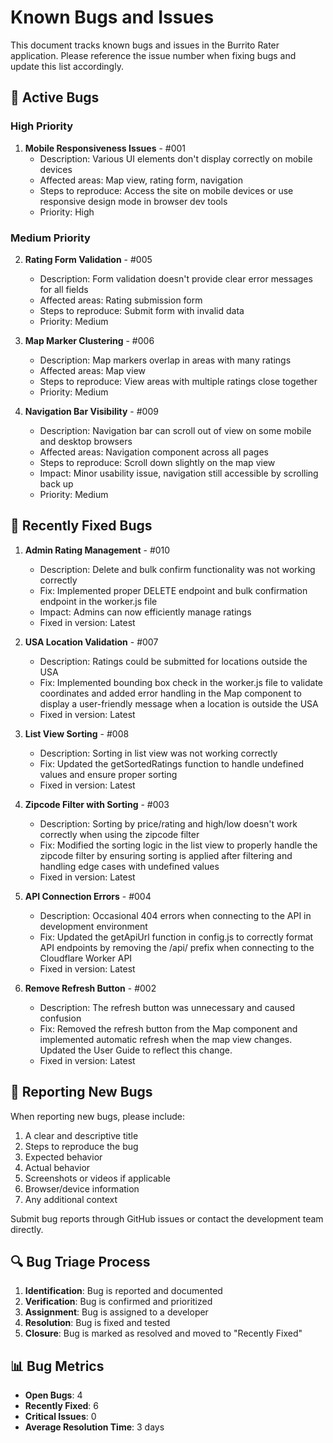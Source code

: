# Known Bugs and Issues

This document tracks known bugs and issues in the Burrito Rater application. Please reference the issue number when fixing bugs and update this list accordingly.

## 🐛 Active Bugs

### High Priority

1. **Mobile Responsiveness Issues** - #001
   - Description: Various UI elements don't display correctly on mobile devices
   - Affected areas: Map view, rating form, navigation
   - Steps to reproduce: Access the site on mobile devices or use responsive design mode in browser dev tools
   - Priority: High

### Medium Priority

2. **Rating Form Validation** - #005
   - Description: Form validation doesn't provide clear error messages for all fields
   - Affected areas: Rating submission form
   - Steps to reproduce: Submit form with invalid data
   - Priority: Medium

3. **Map Marker Clustering** - #006
   - Description: Map markers overlap in areas with many ratings
   - Affected areas: Map view
   - Steps to reproduce: View areas with multiple ratings close together
   - Priority: Medium

4. **Navigation Bar Visibility** - #009
   - Description: Navigation bar can scroll out of view on some mobile and desktop browsers
   - Affected areas: Navigation component across all pages
   - Steps to reproduce: Scroll down slightly on the map view
   - Impact: Minor usability issue, navigation still accessible by scrolling back up
   - Priority: Medium

## 🔄 Recently Fixed Bugs

1. **Admin Rating Management** - #010
   - Description: Delete and bulk confirm functionality was not working correctly
   - Fix: Implemented proper DELETE endpoint and bulk confirmation endpoint in the worker.js file
   - Impact: Admins can now efficiently manage ratings
   - Fixed in version: Latest

2. **USA Location Validation** - #007
   - Description: Ratings could be submitted for locations outside the USA
   - Fix: Implemented bounding box check in the worker.js file to validate coordinates and added error handling in the Map component to display a user-friendly message when a location is outside the USA
   - Fixed in version: Latest

3. **List View Sorting** - #008
   - Description: Sorting in list view was not working correctly
   - Fix: Updated the getSortedRatings function to handle undefined values and ensure proper sorting
   - Fixed in version: Latest

4. **Zipcode Filter with Sorting** - #003
   - Description: Sorting by price/rating and high/low doesn't work correctly when using the zipcode filter
   - Fix: Modified the sorting logic in the list view to properly handle the zipcode filter by ensuring sorting is applied after filtering and handling edge cases with undefined values
   - Fixed in version: Latest

5. **API Connection Errors** - #004
   - Description: Occasional 404 errors when connecting to the API in development environment
   - Fix: Updated the getApiUrl function in config.js to correctly format API endpoints by removing the /api/ prefix when connecting to the Cloudflare Worker API
   - Fixed in version: Latest

6. **Remove Refresh Button** - #002
   - Description: The refresh button was unnecessary and caused confusion
   - Fix: Removed the refresh button from the Map component and implemented automatic refresh when the map view changes. Updated the User Guide to reflect this change.
   - Fixed in version: Latest

## 📝 Reporting New Bugs

When reporting new bugs, please include:

1. A clear and descriptive title
2. Steps to reproduce the bug
3. Expected behavior
4. Actual behavior
5. Screenshots or videos if applicable
6. Browser/device information
7. Any additional context

Submit bug reports through GitHub issues or contact the development team directly.

## 🔍 Bug Triage Process

1. **Identification**: Bug is reported and documented
2. **Verification**: Bug is confirmed and prioritized
3. **Assignment**: Bug is assigned to a developer
4. **Resolution**: Bug is fixed and tested
5. **Closure**: Bug is marked as resolved and moved to "Recently Fixed"

## 📊 Bug Metrics

- **Open Bugs**: 4
- **Recently Fixed**: 6
- **Critical Issues**: 0
- **Average Resolution Time**: 3 days 